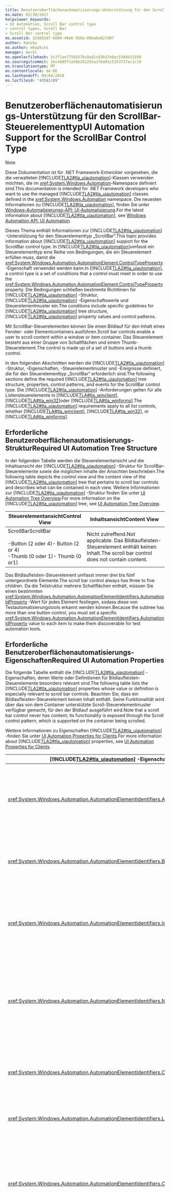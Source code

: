 ```yaml
---
title: Benutzeroberflächenautomatisierungs-Unterstützung für den ScrollBar-Steuerelementtyp
ms.date: 03/30/2017
helpviewer_keywords:
- UI Automation, Scroll Bar control type
- control types, Scroll Bar
- Scroll Bar control type
ms.assetid: 329891d7-b609-49e6-920a-09ea8a627d07
author: Xansky
ms.author: mhopkins
manager: markl
ms.openlocfilehash: 5c2f1ae77585576c8ad1c83b37e6ec530dd31598
ms.sourcegitcommit: 2eceb05f1a5bb261291a1f6a91c5153727ac1c19
ms.translationtype: MT
ms.contentlocale: de-DE
ms.lasthandoff: 09/04/2018
ms.locfileid: "43561109"
---
```

# <a name="ui-automation-support-for-the-scrollbar-control-type"></a><span data-ttu-id="2bb91-102">Benutzeroberflächenautomatisierungs-Unterstützung für den ScrollBar-Steuerelementtyp</span><span class="sxs-lookup"><span data-stu-id="2bb91-102">UI Automation Support for the ScrollBar Control Type</span></span>
> [!NOTE]
>  <span data-ttu-id="2bb91-103">Diese Dokumentation ist für .NET Framework-Entwickler vorgesehen, die die verwalteten [!INCLUDE[TLA2#tla_uiautomation](../../../includes/tla2sharptla-uiautomation-md.md)]-Klassen verwenden möchten, die im <xref:System.Windows.Automation>-Namespace definiert sind.</span><span class="sxs-lookup"><span data-stu-id="2bb91-103">This documentation is intended for .NET Framework developers who want to use the managed [!INCLUDE[TLA2#tla_uiautomation](../../../includes/tla2sharptla-uiautomation-md.md)] classes defined in the <xref:System.Windows.Automation> namespace.</span></span> <span data-ttu-id="2bb91-104">Die neuesten Informationen zu [!INCLUDE[TLA2#tla_uiautomation](../../../includes/tla2sharptla-uiautomation-md.md)], finden Sie unter [Windows-Automatisierungs-API: UI-Automatisierung](https://go.microsoft.com/fwlink/?LinkID=156746).</span><span class="sxs-lookup"><span data-stu-id="2bb91-104">For the latest information about [!INCLUDE[TLA2#tla_uiautomation](../../../includes/tla2sharptla-uiautomation-md.md)], see [Windows Automation API: UI Automation](https://go.microsoft.com/fwlink/?LinkID=156746).</span></span>  
  
 <span data-ttu-id="2bb91-105">Dieses Thema enthält Informationen zur [!INCLUDE[TLA2#tla_uiautomation](../../../includes/tla2sharptla-uiautomation-md.md)] -Unterstützung für den Steuerelementtyp „ScrollBar“.</span><span class="sxs-lookup"><span data-stu-id="2bb91-105">This topic provides information about [!INCLUDE[TLA2#tla_uiautomation](../../../includes/tla2sharptla-uiautomation-md.md)] support for the ScrollBar control type.</span></span> <span data-ttu-id="2bb91-106">In [!INCLUDE[TLA2#tla_uiautomation](../../../includes/tla2sharptla-uiautomation-md.md)]umfasst ein Steuerelementtyp eine Reihe von Bedingungen, die ein Steuerelement erfüllen muss, damit die <xref:System.Windows.Automation.AutomationElement.ControlTypeProperty> -Eigenschaft verwendet werden kann.</span><span class="sxs-lookup"><span data-stu-id="2bb91-106">In [!INCLUDE[TLA2#tla_uiautomation](../../../includes/tla2sharptla-uiautomation-md.md)], a control type is a set of conditions that a control must meet in order to use the <xref:System.Windows.Automation.AutomationElement.ControlTypeProperty> property.</span></span> <span data-ttu-id="2bb91-107">Die Bedingungen schließen bestimmte Richtlinien für [!INCLUDE[TLA2#tla_uiautomation](../../../includes/tla2sharptla-uiautomation-md.md)] -Struktur, [!INCLUDE[TLA2#tla_uiautomation](../../../includes/tla2sharptla-uiautomation-md.md)] -Eigenschaftswerte und Steuerelementmuster ein.</span><span class="sxs-lookup"><span data-stu-id="2bb91-107">The conditions include specific guidelines for [!INCLUDE[TLA2#tla_uiautomation](../../../includes/tla2sharptla-uiautomation-md.md)] tree structure, [!INCLUDE[TLA2#tla_uiautomation](../../../includes/tla2sharptla-uiautomation-md.md)] property values and control patterns.</span></span>  
  
 <span data-ttu-id="2bb91-108">Mit ScrollBar-Steuerelementen können Sie einen Bildlauf für den Inhalt eines Fenster- oder Elementcontainers ausführen.</span><span class="sxs-lookup"><span data-stu-id="2bb91-108">Scroll bar controls enable a user to scroll content within a window or item container.</span></span> <span data-ttu-id="2bb91-109">Das Steuerelement besteht aus einer Gruppe von Schaltflächen und einem Thumb-Steuerelement.</span><span class="sxs-lookup"><span data-stu-id="2bb91-109">The control is made up of a set of buttons and a thumb control.</span></span>  
  
 <span data-ttu-id="2bb91-110">In den folgenden Abschnitten werden die [!INCLUDE[TLA2#tla_uiautomation](../../../includes/tla2sharptla-uiautomation-md.md)] -Struktur, -Eigenschaften, -Steuerelementmuster und -Ereignisse definiert, die für den Steuerelementtyp „ScrollBar“ erforderlich sind.</span><span class="sxs-lookup"><span data-stu-id="2bb91-110">The following sections define the required [!INCLUDE[TLA2#tla_uiautomation](../../../includes/tla2sharptla-uiautomation-md.md)] tree structure, properties, control patterns, and events for the ScrollBar control type.</span></span> <span data-ttu-id="2bb91-111">Die [!INCLUDE[TLA2#tla_uiautomation](../../../includes/tla2sharptla-uiautomation-md.md)] -Anforderungen gelten für alle Listensteuerelemente in [!INCLUDE[TLA#tla_winclient](../../../includes/tlasharptla-winclient-md.md)], [!INCLUDE[TLA#tla_win32](../../../includes/tlasharptla-win32-md.md)]oder [!INCLUDE[TLA#tla_winforms](../../../includes/tlasharptla-winforms-md.md)].</span><span class="sxs-lookup"><span data-stu-id="2bb91-111">The [!INCLUDE[TLA2#tla_uiautomation](../../../includes/tla2sharptla-uiautomation-md.md)] requirements apply to all list controls, whether [!INCLUDE[TLA#tla_winclient](../../../includes/tlasharptla-winclient-md.md)], [!INCLUDE[TLA#tla_win32](../../../includes/tlasharptla-win32-md.md)], or [!INCLUDE[TLA#tla_winforms](../../../includes/tlasharptla-winforms-md.md)].</span></span>  
  
<a name="Required_UI_Automation_Tree_Structure"></a>   
## <a name="required-ui-automation-tree-structure"></a><span data-ttu-id="2bb91-112">Erforderliche Benutzeroberflächenautomatisierungs-Struktur</span><span class="sxs-lookup"><span data-stu-id="2bb91-112">Required UI Automation Tree Structure</span></span>  
 <span data-ttu-id="2bb91-113">In der folgenden Tabelle werden die Steuerelementansicht und die Inhaltsansicht der [!INCLUDE[TLA2#tla_uiautomation](../../../includes/tla2sharptla-uiautomation-md.md)] -Struktur für ScrollBar-Steuerelemente sowie die möglichen Inhalte der Ansichten beschrieben.</span><span class="sxs-lookup"><span data-stu-id="2bb91-113">The following table depicts the control view and the content view of the [!INCLUDE[TLA2#tla_uiautomation](../../../includes/tla2sharptla-uiautomation-md.md)] tree that pertains to scroll bar controls and describes what can be contained in each view.</span></span> <span data-ttu-id="2bb91-114">Weitere Informationen zur [!INCLUDE[TLA2#tla_uiautomation](../../../includes/tla2sharptla-uiautomation-md.md)] -Struktur finden Sie unter [UI Automation Tree Overview](../../../docs/framework/ui-automation/ui-automation-tree-overview.md).</span><span class="sxs-lookup"><span data-stu-id="2bb91-114">For more information on the [!INCLUDE[TLA2#tla_uiautomation](../../../includes/tla2sharptla-uiautomation-md.md)] tree, see [UI Automation Tree Overview](../../../docs/framework/ui-automation/ui-automation-tree-overview.md).</span></span>  
  
|<span data-ttu-id="2bb91-115">Steuerelementansicht</span><span class="sxs-lookup"><span data-stu-id="2bb91-115">Control View</span></span>|<span data-ttu-id="2bb91-116">Inhaltsansicht</span><span class="sxs-lookup"><span data-stu-id="2bb91-116">Content View</span></span>|  
|------------------|------------------|  
|<span data-ttu-id="2bb91-117">ScrollBar</span><span class="sxs-lookup"><span data-stu-id="2bb91-117">ScrollBar</span></span><br /><br /> <span data-ttu-id="2bb91-118">-Button (2 oder 4)</span><span class="sxs-lookup"><span data-stu-id="2bb91-118">-   Button (2 or 4)</span></span><br /><span data-ttu-id="2bb91-119">-Thumb (0 oder 1)</span><span class="sxs-lookup"><span data-stu-id="2bb91-119">-   Thumb (0 or1)</span></span>|<span data-ttu-id="2bb91-120">Nicht zutreffend.</span><span class="sxs-lookup"><span data-stu-id="2bb91-120">Not applicable.</span></span> <span data-ttu-id="2bb91-121">Das Bildlaufleisten-Steuerelement enthält keinen Inhalt.</span><span class="sxs-lookup"><span data-stu-id="2bb91-121">The scroll bar control does not contain content.</span></span>|  
  
 <span data-ttu-id="2bb91-122">Das Bildlaufleisten-Steuerelement umfasst immer drei bis fünf untergeordnete Elemente.</span><span class="sxs-lookup"><span data-stu-id="2bb91-122">The scroll bar control always has three to five children.</span></span> <span data-ttu-id="2bb91-123">Da die Teilstruktur mehrere Schaltflächen enthält, müssen Sie einen bestimmten <xref:System.Windows.Automation.AutomationElementIdentifiers.AutomationIdProperty> -Wert für jedes Element festlegen, sodass diese von Testautomatisierungstools erkannt werden können.</span><span class="sxs-lookup"><span data-stu-id="2bb91-123">Because the subtree has more than one button control, you must set a specific <xref:System.Windows.Automation.AutomationElementIdentifiers.AutomationIdProperty> value to each item to make them discoverable for test automation tools.</span></span>  
  
<a name="Required_UI_Automation_Properties"></a>   
## <a name="required-ui-automation-properties"></a><span data-ttu-id="2bb91-124">Erforderliche Benutzeroberflächenautomatisierungs-Eigenschaften</span><span class="sxs-lookup"><span data-stu-id="2bb91-124">Required UI Automation Properties</span></span>  
 <span data-ttu-id="2bb91-125">Die folgende Tabelle enthält die [!INCLUDE[TLA2#tla_uiautomation](../../../includes/tla2sharptla-uiautomation-md.md)] -Eigenschaften, deren Werte oder Definitionen für Bildlaufleisten-Steuerelemente besonders relevant sind.</span><span class="sxs-lookup"><span data-stu-id="2bb91-125">The following table lists the [!INCLUDE[TLA2#tla_uiautomation](../../../includes/tla2sharptla-uiautomation-md.md)] properties whose value or definition is especially relevant to scroll bar controls.</span></span> <span data-ttu-id="2bb91-126">Beachten Sie, dass ein Bildlaufleisten-Steuerelement keinen Inhalt enthält. Seine Funktionalität wird über das von dem Container unterstützte Scroll-Steuerelementmuster verfügbar gemacht, für den der Bildlauf ausgeführt wird.</span><span class="sxs-lookup"><span data-stu-id="2bb91-126">Note that a scroll bar control never has content; its functionality is exposed through the Scroll control pattern, which is supported on the container being scrolled.</span></span>  
  
 <span data-ttu-id="2bb91-127">Weitere Informationen zu Eigenschaften [!INCLUDE[TLA2#tla_uiautomation](../../../includes/tla2sharptla-uiautomation-md.md)] -finden Sie unter [UI Automation Properties for Clients](../../../docs/framework/ui-automation/ui-automation-properties-for-clients.md).</span><span class="sxs-lookup"><span data-stu-id="2bb91-127">For more information about [!INCLUDE[TLA2#tla_uiautomation](../../../includes/tla2sharptla-uiautomation-md.md)] properties, see [UI Automation Properties for Clients](../../../docs/framework/ui-automation/ui-automation-properties-for-clients.md).</span></span>  
  
|[!INCLUDE[TLA2#tla_uiautomation](../../../includes/tla2sharptla-uiautomation-md.md)]<span data-ttu-id="2bb91-128"> -Eigenschaft</span><span class="sxs-lookup"><span data-stu-id="2bb91-128"> Property</span></span>|<span data-ttu-id="2bb91-129">Wert</span><span class="sxs-lookup"><span data-stu-id="2bb91-129">Value</span></span>|<span data-ttu-id="2bb91-130">Hinweise</span><span class="sxs-lookup"><span data-stu-id="2bb91-130">Notes</span></span>|  
|------------------------------------------------------------------------------------|-----------|-----------|  
|<xref:System.Windows.Automation.AutomationElementIdentifiers.AutomationIdProperty>|<span data-ttu-id="2bb91-131">Siehe Hinweise.</span><span class="sxs-lookup"><span data-stu-id="2bb91-131">See notes.</span></span>|<span data-ttu-id="2bb91-132">Der Wert dieser Eigenschaft muss für alle Steuerelemente in einer Anwendung eindeutig sein.</span><span class="sxs-lookup"><span data-stu-id="2bb91-132">The value of this property needs to be unique across all controls in an application.</span></span>|  
|<xref:System.Windows.Automation.AutomationElementIdentifiers.BoundingRectangleProperty>|<span data-ttu-id="2bb91-133">Siehe Hinweise.</span><span class="sxs-lookup"><span data-stu-id="2bb91-133">See notes.</span></span>|<span data-ttu-id="2bb91-134">Das äußere Rechteck, das das gesamte Steuerelement enthält.</span><span class="sxs-lookup"><span data-stu-id="2bb91-134">The outermost rectangle that contains the whole control.</span></span>|  
|<xref:System.Windows.Automation.AutomationElementIdentifiers.IsKeyboardFocusableProperty>|<span data-ttu-id="2bb91-135">Siehe Hinweise.</span><span class="sxs-lookup"><span data-stu-id="2bb91-135">See notes.</span></span>|<span data-ttu-id="2bb91-136">Wenn das Steuerelement den Tastaturfokus erhalten kann, muss es diese Eigenschaft unterstützen.</span><span class="sxs-lookup"><span data-stu-id="2bb91-136">If the control can receive keyboard focus, it must support this property.</span></span>|  
|<xref:System.Windows.Automation.AutomationElementIdentifiers.NameProperty>|`Null`|<span data-ttu-id="2bb91-137">Das Bildlaufleisten-Steuerelement enthält keine Inhaltselemente, und die `NameProperty` muss nicht festgelegt werden.</span><span class="sxs-lookup"><span data-stu-id="2bb91-137">The scroll bar control does not have content elements and the `NameProperty` is not required to be set.</span></span>|  
|<xref:System.Windows.Automation.AutomationElementIdentifiers.ClickablePointProperty>|<span data-ttu-id="2bb91-138">Keine Zahl.</span><span class="sxs-lookup"><span data-stu-id="2bb91-138">Not a number.</span></span>|<span data-ttu-id="2bb91-139">Das Bildlaufleisten-Steuerelement enthält keine durch Klicken aktivierbaren Punkte.</span><span class="sxs-lookup"><span data-stu-id="2bb91-139">The scroll bar control does not have clickable points.</span></span>|  
|<xref:System.Windows.Automation.AutomationElementIdentifiers.LabeledByProperty>|`Null`|<span data-ttu-id="2bb91-140">Bildlaufleisten weisen keine Bezeichnungen auf.</span><span class="sxs-lookup"><span data-stu-id="2bb91-140">Scroll bars do not have labels.</span></span>|  
|<xref:System.Windows.Automation.AutomationElementIdentifiers.ControlTypeProperty>|<span data-ttu-id="2bb91-141">ScrollBar</span><span class="sxs-lookup"><span data-stu-id="2bb91-141">ScrollBar</span></span>|<span data-ttu-id="2bb91-142">Dieser Wert ist für alle Frameworks gleich.</span><span class="sxs-lookup"><span data-stu-id="2bb91-142">This value is the same for all frameworks.</span></span> <span data-ttu-id="2bb91-143">Von Bildlaufleisten, die wie Schieberegler funktionieren, muss der Slider-Steuerelementtyp verwendet werden.</span><span class="sxs-lookup"><span data-stu-id="2bb91-143">Scroll bars that function as sliders must use the Slider control type.</span></span>|  
|<xref:System.Windows.Automation.AutomationElementIdentifiers.LocalizedControlTypeProperty>|<span data-ttu-id="2bb91-144">„Bildlaufleiste“</span><span class="sxs-lookup"><span data-stu-id="2bb91-144">"scroll bar"</span></span>|<span data-ttu-id="2bb91-145">Lokalisierte Zeichenfolge, die dem Button-Steuerelementtyp entspricht.</span><span class="sxs-lookup"><span data-stu-id="2bb91-145">Localized string that corresponds to the Button control type.</span></span>|  
|<xref:System.Windows.Automation.AutomationElementIdentifiers.IsContentElementProperty>|<span data-ttu-id="2bb91-146">False</span><span class="sxs-lookup"><span data-stu-id="2bb91-146">False</span></span>|<span data-ttu-id="2bb91-147">Das Bildlaufleisten-Steuerelement ist nie ein Inhaltselement.</span><span class="sxs-lookup"><span data-stu-id="2bb91-147">The scroll bar control is never a content element.</span></span> <span data-ttu-id="2bb91-148">Wenn es sich bei der Bildlaufleiste um ein eigenständiges Steuerelement handelt, muss es dem Slider-Steuerelementtyp entsprechen und `ControlType.Slider` für die `ControlType` -Eigenschaft zurückgeben.</span><span class="sxs-lookup"><span data-stu-id="2bb91-148">If the scroll bar is a standalone control, then it must fulfill the Slider control type and return `ControlType.Slider` for the `ControlType` property.</span></span>|  
|<xref:System.Windows.Automation.AutomationElementIdentifiers.IsControlElementProperty>|<span data-ttu-id="2bb91-149">True</span><span class="sxs-lookup"><span data-stu-id="2bb91-149">True</span></span>|<span data-ttu-id="2bb91-150">Die Bildlaufleiste muss immer ein Steuerelement sein.</span><span class="sxs-lookup"><span data-stu-id="2bb91-150">The scroll bar must always be a control.</span></span>|  
|<xref:System.Windows.Automation.AutomationElementIdentifiers.OrientationProperty>|<span data-ttu-id="2bb91-151">True</span><span class="sxs-lookup"><span data-stu-id="2bb91-151">True</span></span>|<span data-ttu-id="2bb91-152">Die horizontale oder vertikale Ausrichtung muss vom Bildlaufleisten-Steuerelement immer verfügbar gemacht werden.</span><span class="sxs-lookup"><span data-stu-id="2bb91-152">The scroll bar control must always expose its horizontal or vertical orientation.</span></span>|  
  
<a name="Required_UI_Automation_Control_Patterns"></a>   
## <a name="required-ui-automation-control-patterns"></a><span data-ttu-id="2bb91-153">Erforderliche Benutzeroberflächenautomatisierungs-Steuerelementmuster</span><span class="sxs-lookup"><span data-stu-id="2bb91-153">Required UI Automation Control Patterns</span></span>  
 <span data-ttu-id="2bb91-154">Die folgende Tabelle enthält die [!INCLUDE[TLA2#tla_uiautomation](../../../includes/tla2sharptla-uiautomation-md.md)] -Steuerelementmuster, die von Bildlaufleisten-Steuerelementen unterstützt werden müssen.</span><span class="sxs-lookup"><span data-stu-id="2bb91-154">The following table lists the [!INCLUDE[TLA2#tla_uiautomation](../../../includes/tla2sharptla-uiautomation-md.md)] control patterns required to be supported by scroll bar controls.</span></span> <span data-ttu-id="2bb91-155">Weitere Informationen zu Steuerelementmustern finden Sie unter [UI Automation Control Patterns Overview](../../../docs/framework/ui-automation/ui-automation-control-patterns-overview.md).</span><span class="sxs-lookup"><span data-stu-id="2bb91-155">For more information on control patterns, see [UI Automation Control Patterns Overview](../../../docs/framework/ui-automation/ui-automation-control-patterns-overview.md).</span></span> <span data-ttu-id="2bb91-156">Beachten Sie, dass Steuerelementmuster nicht unterstützt werden, wenn eine Bildlaufleiste nur über eine Maus als Steuerelement verwendet wird.</span><span class="sxs-lookup"><span data-stu-id="2bb91-156">Note that when a scroll bar is used as a control for mouse manipulation only, it does not support control patterns.</span></span> <span data-ttu-id="2bb91-157">Wenn es in einer Anwendung als Schieberegler-Steuerelement verwendet wird, muss ihm der Slider-Steuerelementtyp zugewiesen werden.</span><span class="sxs-lookup"><span data-stu-id="2bb91-157">If it is used as a slider control within an application, it must be given the Slider control type.</span></span>  
  
|<span data-ttu-id="2bb91-158">Steuerelementmuster</span><span class="sxs-lookup"><span data-stu-id="2bb91-158">Control Pattern</span></span>|<span data-ttu-id="2bb91-159">Unterstützung</span><span class="sxs-lookup"><span data-stu-id="2bb91-159">Support</span></span>|<span data-ttu-id="2bb91-160">Hinweise</span><span class="sxs-lookup"><span data-stu-id="2bb91-160">Notes</span></span>|  
|---------------------|-------------|-----------|  
|<xref:System.Windows.Automation.Provider.IScrollProvider>|<span data-ttu-id="2bb91-161">Nie</span><span class="sxs-lookup"><span data-stu-id="2bb91-161">Never</span></span>|<span data-ttu-id="2bb91-162">Das Scroll-Steuerelementmuster wird auf der Bildlaufleiste nie direkt unterstützt.</span><span class="sxs-lookup"><span data-stu-id="2bb91-162">The Scroll control pattern is never directly supported on the scroll bar.</span></span>|  
|<xref:System.Windows.Automation.Provider.IRangeValueProvider>|<span data-ttu-id="2bb91-163">Variabel</span><span class="sxs-lookup"><span data-stu-id="2bb91-163">Depends</span></span>|<span data-ttu-id="2bb91-164">Diese Funktionalität muss nur unterstützt werden, wenn das Scroll-Steuerelementmuster von dem Container, der die Bildlaufleiste enthält, nicht unterstützt wird.</span><span class="sxs-lookup"><span data-stu-id="2bb91-164">This functionality is required to be supported only if the Scroll control pattern is not supported on the container that has the scroll bar.</span></span>|  
  
<a name="Required_UI_Automation_Events"></a>   
## <a name="required-ui-automation-events"></a><span data-ttu-id="2bb91-165">Erforderliche Benutzeroberflächenautomatisierungs-Ereignisse</span><span class="sxs-lookup"><span data-stu-id="2bb91-165">Required UI Automation Events</span></span>  
 <span data-ttu-id="2bb91-166">Die folgende Tabelle enthält die [!INCLUDE[TLA2#tla_uiautomation](../../../includes/tla2sharptla-uiautomation-md.md)] -Ereignisse, die von allen Bildlaufleisten-Steuerelementen unterstützt werden müssen.</span><span class="sxs-lookup"><span data-stu-id="2bb91-166">The following table lists the [!INCLUDE[TLA2#tla_uiautomation](../../../includes/tla2sharptla-uiautomation-md.md)] events required to be supported by all scroll bar controls.</span></span> <span data-ttu-id="2bb91-167">Weitere Informationen zu Ereignissen finden Sie unter [UI Automation Events Overview](../../../docs/framework/ui-automation/ui-automation-events-overview.md).</span><span class="sxs-lookup"><span data-stu-id="2bb91-167">For more information on events, see [UI Automation Events Overview](../../../docs/framework/ui-automation/ui-automation-events-overview.md).</span></span>  
  
|[!INCLUDE[TLA2#tla_uiautomation](../../../includes/tla2sharptla-uiautomation-md.md)]<span data-ttu-id="2bb91-168"> -Ereignis</span><span class="sxs-lookup"><span data-stu-id="2bb91-168"> Event</span></span>|<span data-ttu-id="2bb91-169">Unterstützung/Wert</span><span class="sxs-lookup"><span data-stu-id="2bb91-169">Support/Value</span></span>|<span data-ttu-id="2bb91-170">Hinweise</span><span class="sxs-lookup"><span data-stu-id="2bb91-170">Notes</span></span>|  
|---------------------------------------------------------------------------------|--------------------|-----------|  
|<span data-ttu-id="2bb91-171">Durch geänderte<xref:System.Windows.Automation.AutomationElementIdentifiers.BoundingRectangleProperty> -Eigenschaft ausgelöstes Ereignis.</span><span class="sxs-lookup"><span data-stu-id="2bb91-171"><xref:System.Windows.Automation.AutomationElementIdentifiers.BoundingRectangleProperty> property-changed event.</span></span>|<span data-ttu-id="2bb91-172">Erforderlich</span><span class="sxs-lookup"><span data-stu-id="2bb91-172">Required</span></span>|<span data-ttu-id="2bb91-173">Keiner</span><span class="sxs-lookup"><span data-stu-id="2bb91-173">None</span></span>|  
|<span data-ttu-id="2bb91-174"><xref:System.Windows.Automation.AutomationElementIdentifiers.IsOffscreenProperty> Durch geänderte Eigenschaften ausgelöste Ereignis.</span><span class="sxs-lookup"><span data-stu-id="2bb91-174"><xref:System.Windows.Automation.AutomationElementIdentifiers.IsOffscreenProperty> property-changed event.</span></span>|<span data-ttu-id="2bb91-175">Erforderlich</span><span class="sxs-lookup"><span data-stu-id="2bb91-175">Required</span></span>|<span data-ttu-id="2bb91-176">Keiner</span><span class="sxs-lookup"><span data-stu-id="2bb91-176">None</span></span>|  
|<span data-ttu-id="2bb91-177">Durch geänderte<xref:System.Windows.Automation.AutomationElementIdentifiers.IsEnabledProperty> -Eigenschaft ausgelöstes Ereignis.</span><span class="sxs-lookup"><span data-stu-id="2bb91-177"><xref:System.Windows.Automation.AutomationElementIdentifiers.IsEnabledProperty> property-changed event.</span></span>|<span data-ttu-id="2bb91-178">Erforderlich</span><span class="sxs-lookup"><span data-stu-id="2bb91-178">Required</span></span>|<span data-ttu-id="2bb91-179">Keiner</span><span class="sxs-lookup"><span data-stu-id="2bb91-179">None</span></span>|  
|<span data-ttu-id="2bb91-180">Durch geänderte<xref:System.Windows.Automation.ScrollPatternIdentifiers.HorizontallyScrollableProperty> -Eigenschaft ausgelöstes Ereignis.</span><span class="sxs-lookup"><span data-stu-id="2bb91-180"><xref:System.Windows.Automation.ScrollPatternIdentifiers.HorizontallyScrollableProperty> property-changed event.</span></span>|<span data-ttu-id="2bb91-181">Nie</span><span class="sxs-lookup"><span data-stu-id="2bb91-181">Never</span></span>|<span data-ttu-id="2bb91-182">Keiner</span><span class="sxs-lookup"><span data-stu-id="2bb91-182">None</span></span>|  
|<span data-ttu-id="2bb91-183">Durch geänderte<xref:System.Windows.Automation.ScrollPatternIdentifiers.HorizontalScrollPercentProperty> -Eigenschaft ausgelöstes Ereignis.</span><span class="sxs-lookup"><span data-stu-id="2bb91-183"><xref:System.Windows.Automation.ScrollPatternIdentifiers.HorizontalScrollPercentProperty> property-changed event.</span></span>|<span data-ttu-id="2bb91-184">Nie</span><span class="sxs-lookup"><span data-stu-id="2bb91-184">Never</span></span>|<span data-ttu-id="2bb91-185">Keiner</span><span class="sxs-lookup"><span data-stu-id="2bb91-185">None</span></span>|  
|<span data-ttu-id="2bb91-186">Durch geänderte<xref:System.Windows.Automation.ScrollPatternIdentifiers.HorizontalViewSizeProperty> -Eigenschaft ausgelöstes Ereignis.</span><span class="sxs-lookup"><span data-stu-id="2bb91-186"><xref:System.Windows.Automation.ScrollPatternIdentifiers.HorizontalViewSizeProperty> property-changed event.</span></span>|<span data-ttu-id="2bb91-187">Nie</span><span class="sxs-lookup"><span data-stu-id="2bb91-187">Never</span></span>|<span data-ttu-id="2bb91-188">Keiner</span><span class="sxs-lookup"><span data-stu-id="2bb91-188">None</span></span>|  
|<span data-ttu-id="2bb91-189">Durch geänderte<xref:System.Windows.Automation.ScrollPatternIdentifiers.VerticalScrollPercentProperty> -Eigenschaft ausgelöstes Ereignis.</span><span class="sxs-lookup"><span data-stu-id="2bb91-189"><xref:System.Windows.Automation.ScrollPatternIdentifiers.VerticalScrollPercentProperty> property-changed event.</span></span>|<span data-ttu-id="2bb91-190">Nie</span><span class="sxs-lookup"><span data-stu-id="2bb91-190">Never</span></span>|<span data-ttu-id="2bb91-191">Keiner</span><span class="sxs-lookup"><span data-stu-id="2bb91-191">None</span></span>|  
|<span data-ttu-id="2bb91-192">Durch geänderte<xref:System.Windows.Automation.ScrollPatternIdentifiers.VerticallyScrollableProperty> -Eigenschaft ausgelöstes Ereignis.</span><span class="sxs-lookup"><span data-stu-id="2bb91-192"><xref:System.Windows.Automation.ScrollPatternIdentifiers.VerticallyScrollableProperty> property-changed event.</span></span>|<span data-ttu-id="2bb91-193">Nie</span><span class="sxs-lookup"><span data-stu-id="2bb91-193">Never</span></span>|<span data-ttu-id="2bb91-194">Keiner</span><span class="sxs-lookup"><span data-stu-id="2bb91-194">None</span></span>|  
|<span data-ttu-id="2bb91-195">Durch geänderte<xref:System.Windows.Automation.ScrollPatternIdentifiers.VerticalViewSizeProperty> -Eigenschaft ausgelöstes Ereignis.</span><span class="sxs-lookup"><span data-stu-id="2bb91-195"><xref:System.Windows.Automation.ScrollPatternIdentifiers.VerticalViewSizeProperty> property-changed event.</span></span>|<span data-ttu-id="2bb91-196">Nie</span><span class="sxs-lookup"><span data-stu-id="2bb91-196">Never</span></span>|<span data-ttu-id="2bb91-197">Keiner</span><span class="sxs-lookup"><span data-stu-id="2bb91-197">None</span></span>|  
|<span data-ttu-id="2bb91-198">Durch geänderte<xref:System.Windows.Automation.RangeValuePatternIdentifiers.ValueProperty> -Eigenschaft ausgelöstes Ereignis.</span><span class="sxs-lookup"><span data-stu-id="2bb91-198"><xref:System.Windows.Automation.RangeValuePatternIdentifiers.ValueProperty> property-changed event.</span></span>|<span data-ttu-id="2bb91-199">Variabel</span><span class="sxs-lookup"><span data-stu-id="2bb91-199">Depends</span></span>|<span data-ttu-id="2bb91-200">Keiner</span><span class="sxs-lookup"><span data-stu-id="2bb91-200">None</span></span>|  
|<xref:System.Windows.Automation.AutomationElementIdentifiers.AutomationFocusChangedEvent>|<span data-ttu-id="2bb91-201">Erforderlich</span><span class="sxs-lookup"><span data-stu-id="2bb91-201">Required</span></span>|<span data-ttu-id="2bb91-202">Keiner</span><span class="sxs-lookup"><span data-stu-id="2bb91-202">None</span></span>|  
|<xref:System.Windows.Automation.AutomationElementIdentifiers.StructureChangedEvent>|<span data-ttu-id="2bb91-203">Erforderlich</span><span class="sxs-lookup"><span data-stu-id="2bb91-203">Required</span></span>|<span data-ttu-id="2bb91-204">Keiner</span><span class="sxs-lookup"><span data-stu-id="2bb91-204">None</span></span>|  
  
## <a name="see-also"></a><span data-ttu-id="2bb91-205">Siehe auch</span><span class="sxs-lookup"><span data-stu-id="2bb91-205">See Also</span></span>  
 <xref:System.Windows.Automation.ControlType.ScrollBar>  
 [<span data-ttu-id="2bb91-206">Übersicht über Steuerelementtypen für Benutzeroberflächenautomatisierung</span><span class="sxs-lookup"><span data-stu-id="2bb91-206">UI Automation Control Types Overview</span></span>](../../../docs/framework/ui-automation/ui-automation-control-types-overview.md)  
 [<span data-ttu-id="2bb91-207">Übersicht über die Benutzeroberflächenautomatisierung</span><span class="sxs-lookup"><span data-stu-id="2bb91-207">UI Automation Overview</span></span>](../../../docs/framework/ui-automation/ui-automation-overview.md)
